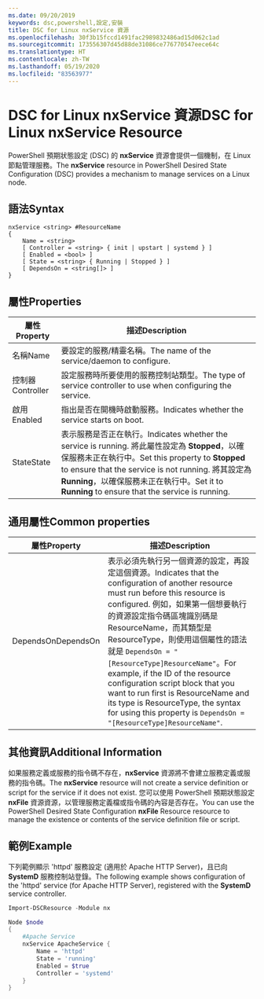 ```yaml
---
ms.date: 09/20/2019
keywords: dsc,powershell,設定,安裝
title: DSC for Linux nxService 資源
ms.openlocfilehash: 30f3b15fccd1491fac2989832486ad15d062c1ad
ms.sourcegitcommit: 173556307d45d88de31086ce776770547eece64c
ms.translationtype: HT
ms.contentlocale: zh-TW
ms.lasthandoff: 05/19/2020
ms.locfileid: "83563977"
---
```

# <a name="dsc-for-linux-nxservice-resource"></a><span data-ttu-id="821c1-103">DSC for Linux nxService 資源</span><span class="sxs-lookup"><span data-stu-id="821c1-103">DSC for Linux nxService Resource</span></span>

<span data-ttu-id="821c1-104">PowerShell 預期狀態設定 (DSC) 的 **nxService** 資源會提供一個機制，在 Linux 節點管理服務。</span><span class="sxs-lookup"><span data-stu-id="821c1-104">The **nxService** resource in PowerShell Desired State Configuration (DSC) provides a mechanism to manage services on a Linux node.</span></span>

## <a name="syntax"></a><span data-ttu-id="821c1-105">語法</span><span class="sxs-lookup"><span data-stu-id="821c1-105">Syntax</span></span>

```Syntax
nxService <string> #ResourceName
{
    Name = <string>
    [ Controller = <string> { init | upstart | systemd } ]
    [ Enabled = <bool> ]
    [ State = <string> { Running | Stopped } ]
    [ DependsOn = <string[]> ]
}
```

## <a name="properties"></a><span data-ttu-id="821c1-106">屬性</span><span class="sxs-lookup"><span data-stu-id="821c1-106">Properties</span></span>

|<span data-ttu-id="821c1-107">屬性</span><span class="sxs-lookup"><span data-stu-id="821c1-107">Property</span></span> |<span data-ttu-id="821c1-108">描述</span><span class="sxs-lookup"><span data-stu-id="821c1-108">Description</span></span> |
|---|---|
|<span data-ttu-id="821c1-109">名稱</span><span class="sxs-lookup"><span data-stu-id="821c1-109">Name</span></span> |<span data-ttu-id="821c1-110">要設定的服務/精靈名稱。</span><span class="sxs-lookup"><span data-stu-id="821c1-110">The name of the service/daemon to configure.</span></span> |
|<span data-ttu-id="821c1-111">控制器</span><span class="sxs-lookup"><span data-stu-id="821c1-111">Controller</span></span> |<span data-ttu-id="821c1-112">設定服務時所要使用的服務控制站類型。</span><span class="sxs-lookup"><span data-stu-id="821c1-112">The type of service controller to use when configuring the service.</span></span> |
|<span data-ttu-id="821c1-113">啟用</span><span class="sxs-lookup"><span data-stu-id="821c1-113">Enabled</span></span> |<span data-ttu-id="821c1-114">指出是否在開機時啟動服務。</span><span class="sxs-lookup"><span data-stu-id="821c1-114">Indicates whether the service starts on boot.</span></span> |
|<span data-ttu-id="821c1-115">State</span><span class="sxs-lookup"><span data-stu-id="821c1-115">State</span></span> |<span data-ttu-id="821c1-116">表示服務是否正在執行。</span><span class="sxs-lookup"><span data-stu-id="821c1-116">Indicates whether the service is running.</span></span> <span data-ttu-id="821c1-117">將此屬性設定為 **Stopped**，以確保服務未正在執行中。</span><span class="sxs-lookup"><span data-stu-id="821c1-117">Set this property to **Stopped** to ensure that the service is not running.</span></span> <span data-ttu-id="821c1-118">將其設定為 **Running**，以確保服務未正在執行中。</span><span class="sxs-lookup"><span data-stu-id="821c1-118">Set it to **Running** to ensure that the service is running.</span></span> |

## <a name="common-properties"></a><span data-ttu-id="821c1-119">通用屬性</span><span class="sxs-lookup"><span data-stu-id="821c1-119">Common properties</span></span>

|<span data-ttu-id="821c1-120">屬性</span><span class="sxs-lookup"><span data-stu-id="821c1-120">Property</span></span> |<span data-ttu-id="821c1-121">描述</span><span class="sxs-lookup"><span data-stu-id="821c1-121">Description</span></span> |
|---|---|
|<span data-ttu-id="821c1-122">DependsOn</span><span class="sxs-lookup"><span data-stu-id="821c1-122">DependsOn</span></span> |<span data-ttu-id="821c1-123">表示必須先執行另一個資源的設定，再設定這個資源。</span><span class="sxs-lookup"><span data-stu-id="821c1-123">Indicates that the configuration of another resource must run before this resource is configured.</span></span> <span data-ttu-id="821c1-124">例如，如果第一個想要執行的資源設定指令碼區塊識別碼是 ResourceName，而其類型是 ResourceType，則使用這個屬性的語法就是 `DependsOn = "[ResourceType]ResourceName"`。</span><span class="sxs-lookup"><span data-stu-id="821c1-124">For example, if the ID of the resource configuration script block that you want to run first is ResourceName and its type is ResourceType, the syntax for using this property is `DependsOn = "[ResourceType]ResourceName"`.</span></span> |

## <a name="additional-information"></a><span data-ttu-id="821c1-125">其他資訊</span><span class="sxs-lookup"><span data-stu-id="821c1-125">Additional Information</span></span>

<span data-ttu-id="821c1-126">如果服務定義或服務的指令碼不存在，**nxService** 資源將不會建立服務定義或服務的指令碼。</span><span class="sxs-lookup"><span data-stu-id="821c1-126">The **nxService** resource will not create a service definition or script for the service if it does not exist.</span></span> <span data-ttu-id="821c1-127">您可以使用 PowerShell 預期狀態設定 **nxFile** 資源資源，以管理服務定義檔或指令碼的內容是否存在。</span><span class="sxs-lookup"><span data-stu-id="821c1-127">You can use the PowerShell Desired State Configuration **nxFile** Resource resource to manage the existence or contents of the service definition file or script.</span></span>

## <a name="example"></a><span data-ttu-id="821c1-128">範例</span><span class="sxs-lookup"><span data-stu-id="821c1-128">Example</span></span>

<span data-ttu-id="821c1-129">下列範例顯示 'httpd' 服務設定 (適用於 Apache HTTP Server)，且已向 **SystemD** 服務控制站登錄。</span><span class="sxs-lookup"><span data-stu-id="821c1-129">The following example shows configuration of the 'httpd' service (for Apache HTTP Server), registered with the **SystemD** service controller.</span></span>

```powershell
Import-DSCResource -Module nx

Node $node
{
    #Apache Service
    nxService ApacheService {
        Name = 'httpd'
        State = 'running'
        Enabled = $true
        Controller = 'systemd'
    }
}
```

